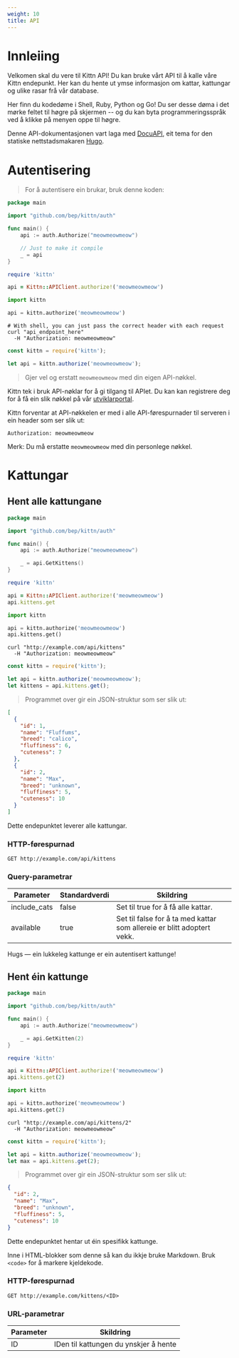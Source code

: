 ```yaml
---
weight: 10
title: API
---
```


# Innleiing

Velkomen skal du vere til Kittn API! Du kan bruke vårt API til å kalle våre Kittn endepunkt. Her kan du hente ut ymse informasjon om kattar, kattungar og ulike rasar frå vår database.

Her finn du kodedøme i Shell, Ruby, Python og Go! Du ser desse døma i det mørke feltet til høgre på skjermen -- og du kan byta programmeringsspråk ved å klikke på menyen oppe til høgre.

Denne API-dokumentasjonen vart laga med  [DocuAPI](https://github.com/bep/docuapi/),  eit tema for den statiske nettstadsmakaren [Hugo](http://gohugo.io/). 

# Autentisering

> For å autentisere ein brukar, bruk denne koden:

```go
package main

import "github.com/bep/kittn/auth"

func main() {
	api := auth.Authorize("meowmeowmeow")

	// Just to make it compile
	_ = api
}
```

```ruby
require 'kittn'

api = Kittn::APIClient.authorize!('meowmeowmeow')
```

```python
import kittn

api = kittn.authorize('meowmeowmeow')
```

```shell
# With shell, you can just pass the correct header with each request
curl "api_endpoint_here"
  -H "Authorization: meowmeowmeow"
```

```javascript
const kittn = require('kittn');

let api = kittn.authorize('meowmeowmeow');
```

> Gjer vel og erstatt `meowmeowmeow` med din eigen API-nøkkel.

Kittn tek i bruk API-nøklar for å gi tilgang til APIet. Du kan kan registrere deg for å få ein slik nøkkel på vår  [utviklarportal](http://example.com/developers).

Kittn forventar at API-nøkkelen er med i alle API-førespurnader til serveren i ein header som ser slik ut:

`Authorization: meowmeowmeow`

<aside class="notice">
Merk:  Du må erstatte <code>meowmeowmeow</code> med din personlege nøkkel.</aside>

# Kattungar

## Hent alle kattungane

```go
package main

import "github.com/bep/kittn/auth"

func main() {
	api := auth.Authorize("meowmeowmeow")

	_ = api.GetKittens()
}
```

```ruby
require 'kittn'

api = Kittn::APIClient.authorize!('meowmeowmeow')
api.kittens.get
```

```python
import kittn

api = kittn.authorize('meowmeowmeow')
api.kittens.get()
```

```shell
curl "http://example.com/api/kittens"
  -H "Authorization: meowmeowmeow"
```

```javascript
const kittn = require('kittn');

let api = kittn.authorize('meowmeowmeow');
let kittens = api.kittens.get();
```

> Programmet over gir ein JSON-struktur som ser slik ut:

```json
[
  {
    "id": 1,
    "name": "Fluffums",
    "breed": "calico",
    "fluffiness": 6,
    "cuteness": 7
  },
  {
    "id": 2,
    "name": "Max",
    "breed": "unknown",
    "fluffiness": 5,
    "cuteness": 10
  }
]
```

Dette endepunktet leverer alle kattungar.

### HTTP-førespurnad

`GET http://example.com/api/kittens`

### Query-parametrar

Parameter | Standardverdi | Skildring
--------- | ------- | -----------
include_cats | false | Set til true for å få alle kattar.
available | true | Set til false for å ta med kattar som allereie er blitt adoptert vekk.

<aside class="success">
Hugs — ein lukkeleg kattunge er ein autentisert kattunge!
</aside>

## Hent éin kattunge

```go
package main

import "github.com/bep/kittn/auth"

func main() {
	api := auth.Authorize("meowmeowmeow")

	_ = api.GetKitten(2)
}
```

```ruby
require 'kittn'

api = Kittn::APIClient.authorize!('meowmeowmeow')
api.kittens.get(2)
```

```python
import kittn

api = kittn.authorize('meowmeowmeow')
api.kittens.get(2)
```

```shell
curl "http://example.com/api/kittens/2"
  -H "Authorization: meowmeowmeow"
```

```javascript
const kittn = require('kittn');

let api = kittn.authorize('meowmeowmeow');
let max = api.kittens.get(2);
```

> Programmet over gir ein JSON-struktur som ser slik ut:

```json
{
  "id": 2,
  "name": "Max",
  "breed": "unknown",
  "fluffiness": 5,
  "cuteness": 10
}
```

Dette endepunktet hentar ut éin spesifikk kattunge.

<aside class="warning">Inne i HTML-blokker som denne så kan du ikkje bruke Markdown.  Bruk <code>&lt;code&gt;</code> for å markere kjeldekode.</aside>

### HTTP-førespurnad

`GET http://example.com/kittens/<ID>`

### URL-parametrar

Parameter | Skildring
--------- | -----------
ID | IDen til kattungen du ynskjer å hente

